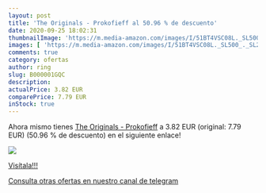 ```yaml
---
layout: post
title: 'The Originals - Prokofieff al 50.96 % de descuento'
date: 2020-09-25 18:02:31
thumbnailImage: 'https://m.media-amazon.com/images/I/51BT4VSC08L._SL500_._SL200_.jpg'
images: [ 'https://m.media-amazon.com/images/I/51BT4VSC08L._SL500_._SL200_.jpg' ]
comments: true
category: ofertas
author: ring
slug: B000001GQC
description:
actualPrice: 3.82 EUR
comparePrice: 7.79 EUR
inStock: true
---
```


Ahora mismo tienes [The Originals - Prokofieff](https://www.amazon.com/dp/B000001GQC/?tag=redken08-20) a 3.82 EUR (original: 7.79 EUR) (50.96 %  de descuento) en el siguiente enlace!

[![](https://m.media-amazon.com/images/I/51BT4VSC08L._SL500_._SL200_.jpg)](https://www.amazon.com/dp/B000001GQC/?tag=redken08-20)

[Visítala!!!](https://www.amazon.com/dp/B000001GQC/?tag=redken08-20)

[Consulta otras ofertas en nuestro canal de telegram](https://t.me/s/ofertas25)
